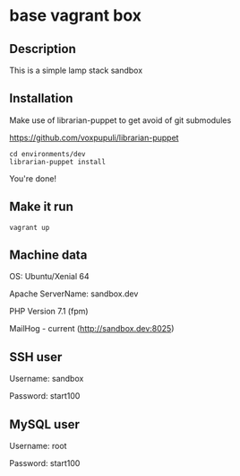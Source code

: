 base vagrant box
================

## Description

This is a simple lamp stack sandbox

## Installation

Make use of librarian-puppet to get avoid of git submodules

https://github.com/voxpupuli/librarian-puppet

	cd environments/dev
	librarian-puppet install

You're done!

## Make it run

	vagrant up

## Machine data

OS: Ubuntu/Xenial 64

Apache ServerName: sandbox.dev

PHP Version 7.1 (fpm)

MailHog - current (http://sandbox.dev:8025)

## SSH user

Username: sandbox

Password: start100

## MySQL user

Username: root

Password: start100
